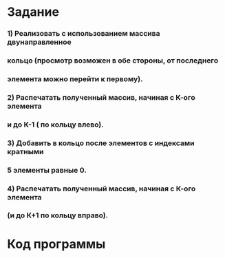 # Задание
### 1) Реализовать с использованием массива двунаправленное
### кольцо (просмотр возможен в обе стороны, от последнего
### элемента можно перейти к первому).
### 2) Распечатать полученный массив, начиная с К-ого элемента
### и до К-1 ( по кольцу влево).
### 3) Добавить в кольцо после элементов с индексами кратными
### 5 элементы равные 0.
### 4) Распечатать полученный массив, начиная с К-ого элемента
### (и до К+1 по кольцу вправо).
# Код программы
